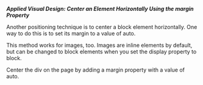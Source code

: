***Applied Visual Design: Center an Element Horizontally Using the margin Property***

Another positioning technique is to center a block element horizontally. One way to do this is to set its margin to a value of auto.

This method works for images, too. Images are inline elements by default, but can be changed to block elements when you set the display property to block.


Center the div on the page by adding a margin property with a value of auto.
